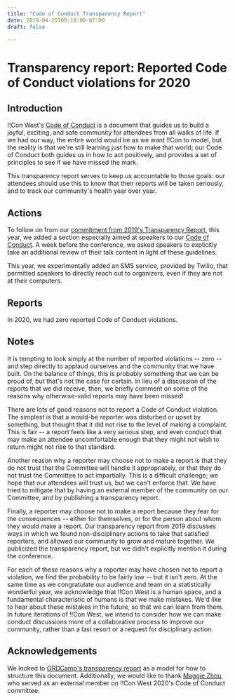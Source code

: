 ```yaml
---
title: "Code of Conduct Transparency Report"
date: 2019-04-25T00:18:00-07:00
draft: false

---
```


# Transparency report: Reported Code of Conduct violations for 2020

## Introduction

!!Con West's [Code of Conduct](/conduct) is a document that guides us to
build a joyful, exciting, and safe community for attendees from all walks
of life.  If we had our way, the entire world would be as we want !!Con
to model, but the reality is that we're still learning just how to make
that world; our Code of Conduct both guides us in how to act positively,
and provides a set of principles to see if we have missed the mark.

This transparency report serves to keep us accountable to those goals: our
attendees should use this to know that their reports will be taken
seriously, and to track our community's health year over year.

## Actions

To follow on from our [commitment from 2019's Transparency
Report](/2019/conduct-transparency), this year, we added a section
especially aimed at speakers to our [Code of Conduct](/conduct).  A week
before the conference, we asked speakers to explicitly take an additional
review of their talk content in light of these guidelines.

This year, we experimentally added an SMS service, provided by Twilio, that
permitted speakers to directly reach out to organizers, even if they are not
at their computers.

## Reports

In 2020, we had zero reported Code of Conduct violations.

## Notes

It is tempting to look simply at the number of reported violations -- zero
-- and step directly to applaud ourselves and the community that we have
built.  On the balance of things, this is probably something that we can be
proud of, but that's not the case for certain.  In lieu of a discussion of
the reports that we did receive, then, we briefly comment on some of the
reasons why otherwise-valid reports may have been missed!

There are lots of good reasons not to report a Code of Conduct violation. 
The simplest is that a would-be reporter was disturbed or upset by
something, but thought that it did not rise to the level of making a
complaint.  This is fair -- a report feels like a very serious step, and
even conduct that may make an attendee uncomfortable enough that they might
not wish to return might not rise to that standard.

Another reason why a reporter may choose not to make a report is that they
do not trust that the Committee will handle it appropriately, or that they
do not trust the Committee to act impartially.  This is a difficult
challenge; we hope that our attendees will trust us, but we can't enforce
that.  We have tried to mitigate that by having an external member of the
community on our Committee, and by publishing a transparency report.

Finally, a reporter may choose not to make a report because they fear for
the consequences -- either for themselves, or for the person about whom they
would make a report.  Our transparency report from 2019 discusses ways in
which we found non-disciplinary actions to take that satisfied reporters,
and allowed our community to grow and mature together.  We publicized the
transparency report, but we didn't explicitly mention it during the
conference.

For each of these reasons why a reporter may have chosen not to report a
violation, we find the probability to be fairly low -- but it isn't zero. 
At the same time as we congratulate our audience and team on a statistically
wonderful year, we acknowledge that !!Con West is a human space, and a
fundamental characteristic of humans is that we make mistakes.  We'd like to
hear about these mistakes in the future, so that we can learn from them.  In
future iterations of !!Con West, we intend to consider how we can make
conduct discussions more of a collaborative process to improve our
community, rather than a last resort or a request for disciplinary action.

## Acknowledgements

We looked to [ORDCamp's transparency
report](https://ordcamp.com/conduct/2019-code-of-conduct-transparency-report/)
as a model for how to structure this document.  Additionally, we would like
to thank [Maggie Zhou](https://zmagg.com), who served as an external member on
!!Con West 2020's Code of Conduct committee.
